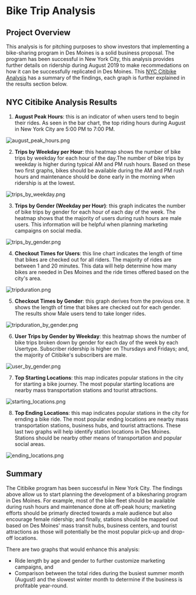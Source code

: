 # Bike Trip Analysis

## Project Overview

This analysis is for pitching purposes to show investors that implementing a bike-sharing program in Des Moines is a solid business proposal. The program has been successful in New York City, this analysis provides further details on ridership during August 2019 to make recommedations on how it can be successfully replicated in Des Moines. This [NYC Citibike Analysis](https://public.tableau.com/app/profile/fatima.bz/viz/NYCCitibikeAnalysis_16744116152310/NYCCitibikeAnalysis) has a summary of the findings, each graph is further explained in the results section below.

## NYC Citibike Analysis Results

1. **August Peak Hours**: this is an indicator of when users tend to begin their rides. As seen in the bar chart, the top riding hours during August in New York City are 5:00 PM to 7:00 PM.

![august_peak_hours.png](https://github.com/fabeza/bikesharing/blob/20eceffee78596ebd25ca53b1c29bfc19b115106/images/august_peak_hours.png)

2. **Trips by Weekday per Hour**: this heatmap shows the number of bike trips by weekday for each hour of the day.The number of bike trips by weekday is higher during typical AM and PM rush hours. Based on these two first graphs, bikes should be available during the AM and PM rush hours and maintenance should be done early in the morning when ridership is at the lowest.

![trips_by_weekday.png](https://github.com/fabeza/bikesharing/blob/20eceffee78596ebd25ca53b1c29bfc19b115106/images/trips_by_weekday.png)

3. **Trips by Gender (Weekday per Hour)**: this graph indicates the number of bike trips by gender for each hour of each day of the week. The heatmap shows that the majority of users during rush hours are male users. This information will be helpful when planning marketing campaigns on social media.

![trips_by_gender.png](https://github.com/fabeza/bikesharing/blob/20eceffee78596ebd25ca53b1c29bfc19b115106/images/trips_by_gender.png)

4. **Checkout Times for Users**: this line chart indicates the length of time that bikes are checked out for all riders. The majority of rides are between 1 and 20 minutes. This data will help determine how many bikes are needed in Des Moines and the ride times offered based on the city's area.

![tripduration.png](https://github.com/fabeza/bikesharing/blob/20eceffee78596ebd25ca53b1c29bfc19b115106/images/tripduration.png)

5. **Checkout Times by Gender**: this graph derives from the previous one. It shows the length of time that bikes are checked out for each gender. The results show Male users tend to take longer rides.

![tripduration_by_gender.png](https://github.com/fabeza/bikesharing/blob/20eceffee78596ebd25ca53b1c29bfc19b115106/images/tripduration_by_gender.png)

6. **User Trips by Gender by Weekday**: this heatmap shows the number of bike trips broken down by gender for each day of the week by each Usertype. Subscriber ridership is higher on Thursdays and Fridays; and, the majority of Citibike's subscribers are male.

![user_by_gender.png](https://github.com/fabeza/bikesharing/blob/20eceffee78596ebd25ca53b1c29bfc19b115106/images/user_by_gender.png)

7. **Top Starting Locations**: this map indicates popular stations in the city for starting a bike journey. The most popular starting locations are nearby mass transportation stations and tourist attractions. 

![starting_locations.png](https://github.com/fabeza/bikesharing/blob/20eceffee78596ebd25ca53b1c29bfc19b115106/images/starting_locations.png)

8. **Top Ending Locations**: this map indicates popular stations in the city for ernding a bike ride. The most popular ending locations are nearby mass transportation stations, business hubs, and tourist attractions. These last two graphs will help identify station locations in Des Moines. Stations should be nearby other means of transportation and popular social areas.

![ending_locations.png](https://github.com/fabeza/bikesharing/blob/20eceffee78596ebd25ca53b1c29bfc19b115106/images/ending_locations.png)

## Summary

The Citibike program has been successful in New York City. The findings above allow us to start planning the development of a bikesharing program in Des Moines. For example, most of the bike fleet should be available during rush hours and maintenance done at off-peak hours; marketing efforts should be primarly directed towards a male audience but also encourage female ridership; and finally, stations should be mapped out based on Des Moines' mass transit hubs, business centers, and tourist attractions as those will potentially be the most popular pick-up and drop-off locations. 

There are two graphs that would enhance this analysis:
* Ride length by age and gender to further customize marketing campaigns, and
* Comparison between the total rides during the busiest summer month (August) and the slowest winter month to determine if the business is profitable year-round.
